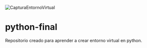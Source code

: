 ![CapturaEntornoVirtual](https://github.com/mirenecarmen/python-final/assets/93409914/be93d6c2-6116-4fa5-b7ca-94c5a59d69f7)
# python-final
Repositorio creado para aprender a crear entorno virtual en python.


